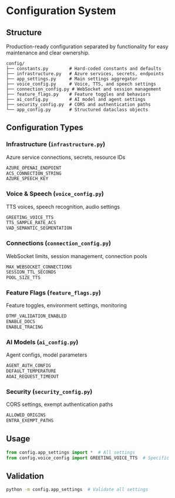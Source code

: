 # Configuration System

## Structure

Production-ready configuration separated by functionality for easy maintenance and clear ownership.

```
config/
├── constants.py        # Hard-coded constants and defaults
├── infrastructure.py   # Azure services, secrets, endpoints
├── app_settings.py     # Main settings aggregator
├── voice_config.py     # Voice, TTS, and speech settings
├── connection_config.py # WebSocket and session management
├── feature_flags.py    # Feature toggles and behaviors
├── ai_config.py        # AI model and agent settings
├── security_config.py  # CORS and authentication paths
└── app_config.py       # Structured dataclass objects
```

## Configuration Types

### **Infrastructure** (`infrastructure.py`)
Azure service connections, secrets, resource IDs
```python
AZURE_OPENAI_ENDPOINT
ACS_CONNECTION_STRING
AZURE_SPEECH_KEY
```

### **Voice & Speech** (`voice_config.py`)
TTS voices, speech recognition, audio settings
```python
GREETING_VOICE_TTS
TTS_SAMPLE_RATE_ACS
VAD_SEMANTIC_SEGMENTATION
```

### **Connections** (`connection_config.py`)
WebSocket limits, session management, connection pools
```python
MAX_WEBSOCKET_CONNECTIONS
SESSION_TTL_SECONDS
POOL_SIZE_TTS
```

### **Feature Flags** (`feature_flags.py`)
Feature toggles, environment settings, monitoring
```python
DTMF_VALIDATION_ENABLED
ENABLE_DOCS
ENABLE_TRACING
```

### **AI Models** (`ai_config.py`)
Agent configs, model parameters
```python
AGENT_AUTH_CONFIG
DEFAULT_TEMPERATURE
AOAI_REQUEST_TIMEOUT
```

### **Security** (`security_config.py`)
CORS settings, exempt authentication paths
```python
ALLOWED_ORIGINS
ENTRA_EXEMPT_PATHS
```

## Usage

```python
from config.app_settings import *  # All settings
from config.voice_config import GREETING_VOICE_TTS  # Specific
```

## Validation

```bash
python -m config.app_settings  # Validate all settings
```